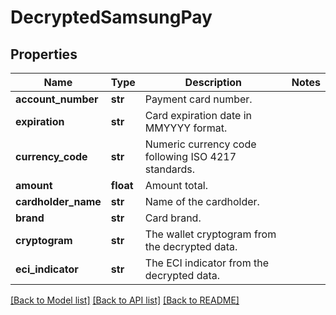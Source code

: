 # DecryptedSamsungPay

## Properties
Name | Type | Description | Notes
------------ | ------------- | ------------- | -------------
**account_number** | **str** | Payment card number. | 
**expiration** | **str** | Card expiration date in MMYYYY format. | 
**currency_code** | **str** | Numeric currency code following ISO 4217 standards. | 
**amount** | **float** | Amount total. | 
**cardholder_name** | **str** | Name of the cardholder. | 
**brand** | **str** | Card brand. | 
**cryptogram** | **str** | The wallet cryptogram from the decrypted data. | 
**eci_indicator** | **str** | The ECI indicator from the decrypted data. | 

[[Back to Model list]](../README.md#documentation-for-models) [[Back to API list]](../README.md#documentation-for-api-endpoints) [[Back to README]](../README.md)



